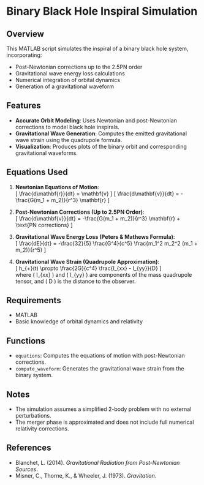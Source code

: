 # Binary Black Hole Inspiral Simulation  

## Overview  
This MATLAB script simulates the inspiral of a binary black hole system, incorporating:  
- Post-Newtonian corrections up to the 2.5PN order  
- Gravitational wave energy loss calculations  
- Numerical integration of orbital dynamics  
- Generation of a gravitational waveform  

## Features  
- **Accurate Orbit Modeling**: Uses Newtonian and post-Newtonian corrections to model black hole inspirals.  
- **Gravitational Wave Generation**: Computes the emitted gravitational wave strain using the quadrupole formula.  
- **Visualization**: Produces plots of the binary orbit and corresponding gravitational waveforms.  

## Equations Used  

1. **Newtonian Equations of Motion**:  
   \[
   \frac{d\mathbf{r}}{dt} = \mathbf{v}
   \]
   \[
   \frac{d\mathbf{v}}{dt} = - \frac{G(m_1 + m_2)}{r^3} \mathbf{r}
   \]

2. **Post-Newtonian Corrections (Up to 2.5PN Order)**:  
   \[
   \frac{d\mathbf{v}}{dt} = -\frac{G(m_1 + m_2)}{r^3} \mathbf{r} + \text{PN corrections}
   \]

3. **Gravitational Wave Energy Loss (Peters & Mathews Formula)**:  
   \[
   \frac{dE}{dt} = -\frac{32}{5} \frac{G^4}{c^5} \frac{m_1^2 m_2^2 (m_1 + m_2)}{r^5}
   \]

4. **Gravitational Wave Strain (Quadrupole Approximation)**:  
   \[
   h_{+}(t) \propto \frac{2G}{c^4} \frac{I_{xx} - I_{yy}}{D}
   \]  
   where \( I_{xx} \) and \( I_{yy} \) are components of the mass quadrupole tensor, and \( D \) is the distance to the observer.  

## Requirements  
- MATLAB  
- Basic knowledge of orbital dynamics and relativity 



## Functions  
- `equations`: Computes the equations of motion with post-Newtonian corrections.  
- `compute_waveform`: Generates the gravitational wave strain from the binary system.  

## Notes  
- The simulation assumes a simplified 2-body problem with no external perturbations.  
- The merger phase is approximated and does not include full numerical relativity corrections.  



## References  
- Blanchet, L. (2014). *Gravitational Radiation from Post-Newtonian Sources*.  
- Misner, C., Thorne, K., & Wheeler, J. (1973). *Gravitation*.  
